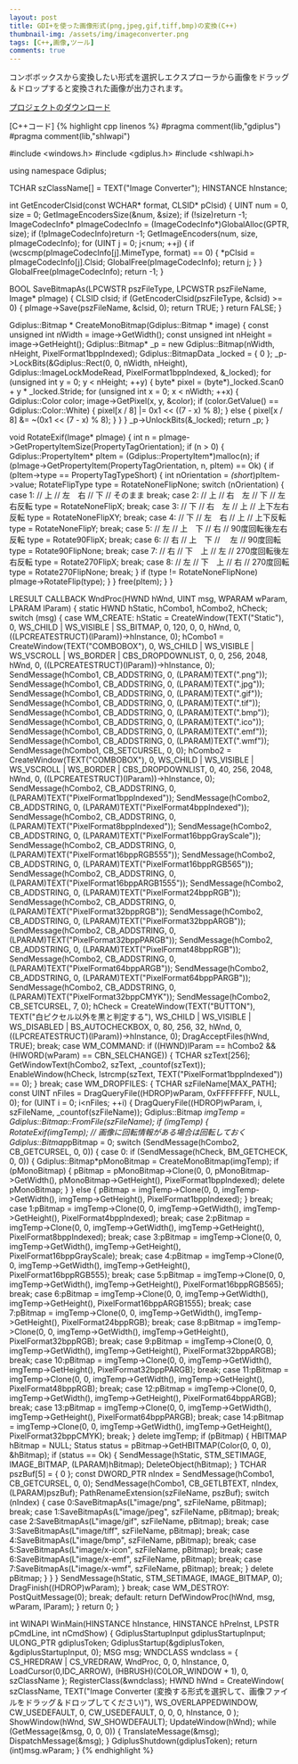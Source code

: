 ```yaml
---
layout: post
title: GDI+を使った画像形式(png,jpeg,gif,tiff,bmp)の変換(C++)
thumbnail-img: /assets/img/imageconverter.png
tags: [C++,画像,ツール]
comments: true
---
```


コンボボックスから変換したい形式を選択しエクスプローラから画像をドラッグ＆ドロップすると変換された画像が出力されます。

[プロジェクトのダウンロード](https://github.com/kenjinote/ImageConverter/)

[C++コード]
{% highlight cpp linenos %}
#pragma comment(lib,"gdiplus")
#pragma comment(lib,"shlwapi")

#include <windows.h>
#include <gdiplus.h>
#include <shlwapi.h>

using namespace Gdiplus;

TCHAR szClassName[] = TEXT("Image Converter");
HINSTANCE hInstance;

int GetEncoderClsid(const WCHAR* format, CLSID* pClsid)
{
  UINT num = 0, size = 0;
  GetImageEncodersSize(&num, &size);
  if (!size)return -1;
  ImageCodecInfo* pImageCodecInfo = (ImageCodecInfo*)GlobalAlloc(GPTR, size);
  if (!pImageCodecInfo)return -1;
  GetImageEncoders(num, size, pImageCodecInfo);
  for (UINT j = 0; j<num; ++j)
  {
    if (wcscmp(pImageCodecInfo[j].MimeType, format) == 0)
    {
      *pClsid = pImageCodecInfo[j].Clsid;
      GlobalFree(pImageCodecInfo);
      return j;
    }
  }
  GlobalFree(pImageCodecInfo);
  return -1;
}

BOOL SaveBitmapAs(LPCWSTR pszFileType, LPCWSTR pszFileName, Image* pImage)
{
  CLSID clsid;
  if (GetEncoderClsid(pszFileType, &clsid) >= 0)
  {
    pImage->Save(pszFileName, &clsid, 0);
    return TRUE;
  }
  return FALSE;
}

Gdiplus::Bitmap * CreateMonoBitmap(Gdiplus::Bitmap * image)
{
  const unsigned int nWidth = image->GetWidth();
  const unsigned int nHeight = image->GetHeight();
  Gdiplus::Bitmap* _p = new Gdiplus::Bitmap(nWidth, nHeight, PixelFormat1bppIndexed);
  Gdiplus::BitmapData _locked = { 0 };
  _p->LockBits(&Gdiplus::Rect(0, 0, nWidth, nHeight), Gdiplus::ImageLockModeRead, PixelFormat1bppIndexed, &_locked);
  for (unsigned int y = 0; y < nHeight; ++y)
  {
    byte* pixel = (byte*)_locked.Scan0 + y * _locked.Stride;
    for (unsigned int x = 0; x < nWidth; ++x)
    {
      Gdiplus::Color color;
      image->GetPixel(x, y, &color);
      if (color.GetValue() == Gdiplus::Color::White)
      {
        pixel[x / 8] |= 0x1 << ((7 - x) % 8);
      }
      else
      {
        pixel[x / 8] &= ~(0x1 << (7 - x) % 8);
      }
    }
  }
  _p->UnlockBits(&_locked);
  return _p;
}

void RotateExif(Image* pImage)
{
  int n = pImage->GetPropertyItemSize(PropertyTagOrientation);
  if (n > 0)
  {
    Gdiplus::PropertyItem* pItem = (Gdiplus::PropertyItem*)malloc(n);
    if (pImage->GetPropertyItem(PropertyTagOrientation, n, pItem) == Ok)
    {
      if (pItem->type == PropertyTagTypeShort)
      {
        int nOrientation = *(short*)pItem->value;
        RotateFlipType type = RotateNoneFlipNone;
        switch (nOrientation) {
        case 1:
          //   上
          // 左　右
          //   下
          // そのまま
          break;
        case 2:
          //   上
          // 右　左
          //   下
          // 左右反転
          type = RotateNoneFlipX;
          break;
        case 3:
          //   下
          // 右　左
          //   上
          // 上下左右反転
          type = RotateNoneFlipXY;
          break;
        case 4:
          //   下
          // 左　右
          //   上
          // 上下反転
          type = RotateNoneFlipY;
          break;
        case 5:
          //   左
          // 上　下
          //   右
          // 90度回転後左右反転
          type = Rotate90FlipX;
          break;
        case 6:
          //   右
          // 上　下
          // 　左
          // 90度回転
          type = Rotate90FlipNone;
          break;
        case 7:
          //   右
          // 下　上
          //   左
          // 270度回転後左右反転
          type = Rotate270FlipX;
          break;
        case 8:
          //   左
          // 下　上
          //   右
          // 270度回転
          type = Rotate270FlipNone;
          break;
        }
        if (type != RotateNoneFlipNone)
          pImage->RotateFlip(type);
      }
    }
    free(pItem);
  }
}

LRESULT CALLBACK WndProc(HWND hWnd, UINT msg, WPARAM wParam, LPARAM lParam)
{
  static HWND hStatic, hCombo1, hCombo2, hCheck;
  switch (msg)
  {
  case WM_CREATE:
    hStatic = CreateWindow(TEXT("Static"), 0, WS_CHILD | WS_VISIBLE | SS_BITMAP, 0, 120, 0, 0, hWnd, 0, ((LPCREATESTRUCT)(lParam))->hInstance, 0);
    hCombo1 = CreateWindow(TEXT("COMBOBOX"), 0, WS_CHILD | WS_VISIBLE | WS_VSCROLL | WS_BORDER | CBS_DROPDOWNLIST, 0, 0, 256, 2048, hWnd, 0, ((LPCREATESTRUCT)(lParam))->hInstance, 0);
    SendMessage(hCombo1, CB_ADDSTRING, 0, (LPARAM)TEXT(".png"));
    SendMessage(hCombo1, CB_ADDSTRING, 0, (LPARAM)TEXT(".jpg"));
    SendMessage(hCombo1, CB_ADDSTRING, 0, (LPARAM)TEXT(".gif"));
    SendMessage(hCombo1, CB_ADDSTRING, 0, (LPARAM)TEXT(".tif"));
    SendMessage(hCombo1, CB_ADDSTRING, 0, (LPARAM)TEXT(".bmp"));
    SendMessage(hCombo1, CB_ADDSTRING, 0, (LPARAM)TEXT(".ico"));
    SendMessage(hCombo1, CB_ADDSTRING, 0, (LPARAM)TEXT(".emf"));
    SendMessage(hCombo1, CB_ADDSTRING, 0, (LPARAM)TEXT(".wmf"));
    SendMessage(hCombo1, CB_SETCURSEL, 0, 0);
    hCombo2 = CreateWindow(TEXT("COMBOBOX"), 0, WS_CHILD | WS_VISIBLE | WS_VSCROLL | WS_BORDER | CBS_DROPDOWNLIST, 0, 40, 256, 2048, hWnd, 0, ((LPCREATESTRUCT)(lParam))->hInstance, 0);
    SendMessage(hCombo2, CB_ADDSTRING, 0, (LPARAM)TEXT("PixelFormat1bppIndexed"));
    SendMessage(hCombo2, CB_ADDSTRING, 0, (LPARAM)TEXT("PixelFormat4bppIndexed"));
    SendMessage(hCombo2, CB_ADDSTRING, 0, (LPARAM)TEXT("PixelFormat8bppIndexed"));
    SendMessage(hCombo2, CB_ADDSTRING, 0, (LPARAM)TEXT("PixelFormat16bppGrayScale"));
    SendMessage(hCombo2, CB_ADDSTRING, 0, (LPARAM)TEXT("PixelFormat16bppRGB555"));
    SendMessage(hCombo2, CB_ADDSTRING, 0, (LPARAM)TEXT("PixelFormat16bppRGB565"));
    SendMessage(hCombo2, CB_ADDSTRING, 0, (LPARAM)TEXT("PixelFormat16bppARGB1555"));
    SendMessage(hCombo2, CB_ADDSTRING, 0, (LPARAM)TEXT("PixelFormat24bppRGB"));
    SendMessage(hCombo2, CB_ADDSTRING, 0, (LPARAM)TEXT("PixelFormat32bppRGB"));
    SendMessage(hCombo2, CB_ADDSTRING, 0, (LPARAM)TEXT("PixelFormat32bppARGB"));
    SendMessage(hCombo2, CB_ADDSTRING, 0, (LPARAM)TEXT("PixelFormat32bppPARGB"));
    SendMessage(hCombo2, CB_ADDSTRING, 0, (LPARAM)TEXT("PixelFormat48bppRGB"));
    SendMessage(hCombo2, CB_ADDSTRING, 0, (LPARAM)TEXT("PixelFormat64bppARGB"));
    SendMessage(hCombo2, CB_ADDSTRING, 0, (LPARAM)TEXT("PixelFormat64bppPARGB"));
    SendMessage(hCombo2, CB_ADDSTRING, 0, (LPARAM)TEXT("PixelFormat32bppCMYK"));
    SendMessage(hCombo2, CB_SETCURSEL, 7, 0);
    hCheck = CreateWindow(TEXT("BUTTON"), TEXT("白ピクセル以外を黒と判定する"), WS_CHILD | WS_VISIBLE | WS_DISABLED | BS_AUTOCHECKBOX, 0, 80, 256, 32, hWnd, 0, ((LPCREATESTRUCT)(lParam))->hInstance, 0);
    DragAcceptFiles(hWnd, TRUE);
    break;
  case WM_COMMAND:
    if ((HWND)lParam == hCombo2 && (HIWORD(wParam) == CBN_SELCHANGE))
    {
      TCHAR szText[256];
      GetWindowText(hCombo2, szText, _countof(szText));
      EnableWindow(hCheck, lstrcmp(szText, TEXT("PixelFormat1bppIndexed")) == 0);
    }
    break;
  case WM_DROPFILES:
  {
    TCHAR szFileName[MAX_PATH];
    const UINT nFiles = DragQueryFile((HDROP)wParam, 0xFFFFFFFF, NULL, 0);
    for (UINT i = 0; i<nFiles; ++i)
    {
      DragQueryFile((HDROP)wParam, i, szFileName, _countof(szFileName));
      Gdiplus::Bitmap *imgTemp = Gdiplus::Bitmap::FromFile(szFileName);
      if (imgTemp)
      {
        RotateExif(imgTemp); // 画像に回転情報がある場合は回転しておく
        Gdiplus::Bitmap*pBitmap = 0;
        switch (SendMessage(hCombo2, CB_GETCURSEL, 0, 0))
        {
        case 0:
          if (SendMessage(hCheck, BM_GETCHECK, 0, 0))
          {
            Gdiplus::Bitmap*pMonoBitmap = CreateMonoBitmap(imgTemp);
            if (pMonoBitmap)
            {
              pBitmap = pMonoBitmap->Clone(0, 0, pMonoBitmap->GetWidth(), pMonoBitmap->GetHeight(), PixelFormat1bppIndexed);
              delete pMonoBitmap;
            }
          }
          else
          {
            pBitmap = imgTemp->Clone(0, 0, imgTemp->GetWidth(), imgTemp->GetHeight(), PixelFormat1bppIndexed);
          }
          break;
        case 1:pBitmap = imgTemp->Clone(0, 0, imgTemp->GetWidth(), imgTemp->GetHeight(), PixelFormat4bppIndexed); break;
        case 2:pBitmap = imgTemp->Clone(0, 0, imgTemp->GetWidth(), imgTemp->GetHeight(), PixelFormat8bppIndexed); break;
        case 3:pBitmap = imgTemp->Clone(0, 0, imgTemp->GetWidth(), imgTemp->GetHeight(), PixelFormat16bppGrayScale); break;
        case 4:pBitmap = imgTemp->Clone(0, 0, imgTemp->GetWidth(), imgTemp->GetHeight(), PixelFormat16bppRGB555); break;
        case 5:pBitmap = imgTemp->Clone(0, 0, imgTemp->GetWidth(), imgTemp->GetHeight(), PixelFormat16bppRGB565); break;
        case 6:pBitmap = imgTemp->Clone(0, 0, imgTemp->GetWidth(), imgTemp->GetHeight(), PixelFormat16bppARGB1555); break;
        case 7:pBitmap = imgTemp->Clone(0, 0, imgTemp->GetWidth(), imgTemp->GetHeight(), PixelFormat24bppRGB); break;
        case 8:pBitmap = imgTemp->Clone(0, 0, imgTemp->GetWidth(), imgTemp->GetHeight(), PixelFormat32bppRGB); break;
        case 9:pBitmap = imgTemp->Clone(0, 0, imgTemp->GetWidth(), imgTemp->GetHeight(), PixelFormat32bppARGB); break;
        case 10:pBitmap = imgTemp->Clone(0, 0, imgTemp->GetWidth(), imgTemp->GetHeight(), PixelFormat32bppPARGB); break;
        case 11:pBitmap = imgTemp->Clone(0, 0, imgTemp->GetWidth(), imgTemp->GetHeight(), PixelFormat48bppRGB); break;
        case 12:pBitmap = imgTemp->Clone(0, 0, imgTemp->GetWidth(), imgTemp->GetHeight(), PixelFormat64bppARGB); break;
        case 13:pBitmap = imgTemp->Clone(0, 0, imgTemp->GetWidth(), imgTemp->GetHeight(), PixelFormat64bppPARGB); break;
        case 14:pBitmap = imgTemp->Clone(0, 0, imgTemp->GetWidth(), imgTemp->GetHeight(), PixelFormat32bppCMYK); break;
        }
        delete imgTemp;
        if (pBitmap)
        {
          HBITMAP hBitmap = NULL;
          Status status = pBitmap->GetHBITMAP(Color(0, 0, 0), &hBitmap);
          if (status == Ok)
          {
            SendMessage(hStatic, STM_SETIMAGE, IMAGE_BITMAP, (LPARAM)hBitmap);
            DeleteObject(hBitmap);
          }
          TCHAR pszBuf[5] = { 0 };
          const DWORD_PTR nIndex = SendMessage(hCombo1, CB_GETCURSEL, 0, 0);
          SendMessage(hCombo1, CB_GETLBTEXT, nIndex, (LPARAM)pszBuf);
          PathRenameExtension(szFileName, pszBuf);
          switch (nIndex)
          {
          case 0:SaveBitmapAs(L"image/png", szFileName, pBitmap); break;
          case 1:SaveBitmapAs(L"image/jpeg", szFileName, pBitmap); break;
          case 2:SaveBitmapAs(L"image/gif", szFileName, pBitmap); break;
          case 3:SaveBitmapAs(L"image/tiff", szFileName, pBitmap); break;
          case 4:SaveBitmapAs(L"image/bmp", szFileName, pBitmap); break;
          case 5:SaveBitmapAs(L"image/x-icon", szFileName, pBitmap); break;
          case 6:SaveBitmapAs(L"image/x-emf", szFileName, pBitmap); break;
          case 7:SaveBitmapAs(L"image/x-wmf", szFileName, pBitmap); break;
          }
          delete pBitmap;
        }
      }
    }
    SendMessage(hStatic, STM_SETIMAGE, IMAGE_BITMAP, 0);
    DragFinish((HDROP)wParam);
  }
  break;
  case WM_DESTROY:
    PostQuitMessage(0);
    break;
  default:
    return DefWindowProc(hWnd, msg, wParam, lParam);
  }
  return 0;
}

int WINAPI WinMain(HINSTANCE hInstance, HINSTANCE hPreInst, LPSTR pCmdLine, int nCmdShow)
{
  GdiplusStartupInput gdiplusStartupInput;
  ULONG_PTR gdiplusToken;
  GdiplusStartup(&gdiplusToken, &gdiplusStartupInput, 0);
  MSG msg;
  WNDCLASS wndclass = {
    CS_HREDRAW | CS_VREDRAW,
    WndProc,
    0,
    0,
    hInstance,
    0,
    LoadCursor(0,IDC_ARROW),
    (HBRUSH)(COLOR_WINDOW + 1),
    0,
    szClassName
  };
  RegisterClass(&wndclass);
  HWND hWnd = CreateWindow(
    szClassName,
    TEXT("Image Converter (変換する形式を選択して、画像ファイルをドラッグ＆ドロップしてください)"),
    WS_OVERLAPPEDWINDOW,
    CW_USEDEFAULT,
    0,
    CW_USEDEFAULT,
    0,
    0,
    0,
    hInstance,
    0
  );
  ShowWindow(hWnd, SW_SHOWDEFAULT);
  UpdateWindow(hWnd);
  while (GetMessage(&msg, 0, 0, 0))
  {
    TranslateMessage(&msg);
    DispatchMessage(&msg);
  }
  GdiplusShutdown(gdiplusToken);
  return (int)msg.wParam;
}
{% endhighlight %}
